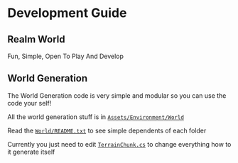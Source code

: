 # Development Guide

## Realm World

Fun, Simple, Open To Play And Develop

## World Generation

The World Generation code is very simple and modular so you can use the code your self!

All the world generation stuff is in [`Assets/Environment/World`](Assets\Environment\World)

Read the [`World/README.txt`](Assets\Environment\World\README.txt) to see simple dependents of each folder

Currently you just need to edit [`TerrainChunk.cs`](<Assets\Environment\World\Terrain Chunk\TerrainChunk.cs>) to change everything how to it generate itself
